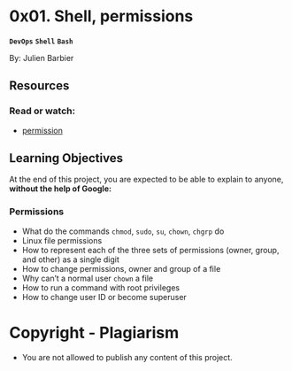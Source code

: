  # **0x01. Shell, permissions**
 **`DevOps`** **`Shell`** **`Bash`**
  
 By: Julien Barbier

 ## **Resources**
 ### **Read or watch:**
 * [permission](https://alx-intranet.hbtn.io/rltoken/aQmRB6ms-SDHUhqY0Rsa3g)

 ## **Learning Objectives**
 At the end of this project, you are expected to be able to explain to anyone, **without the help of Google:**
 ### Permissions

 * What do the commands `chmod`, `sudo`, `su`, `chown`, `chgrp` do
 * Linux file permissions
 * How to represent each of the three sets of permissions (owner, group, and other) as a single digit
 * How to change permissions, owner and group of a file
 * Why can’t a normal user `chown` a file
 * How to run a command with root privileges
 * How to change user ID or become superuser

 # Copyright - Plagiarism
 * You are not allowed to publish any content of this project.
 
